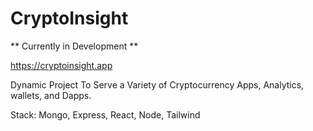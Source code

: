 # CryptoInsight

** Currently in Development **

https://cryptoinsight.app


Dynamic Project To Serve a Variety of Cryptocurrency Apps, Analytics, wallets, and Dapps.

Stack: Mongo, Express, React, Node, Tailwind

